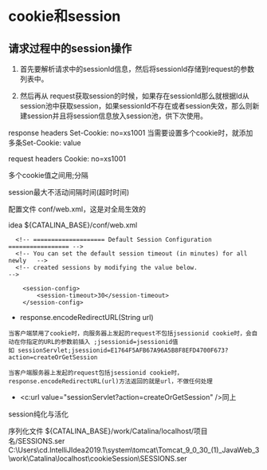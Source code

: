 cookie和session
==


## 请求过程中的session操作
1. 首先要解析请求中的sessionId信息，然后将sessionId存储到request的参数列表中。

2. 然后再从 request获取session的时候，如果存在sessionId那么就根据Id从session池中获取session，如果sessionId不存在或者session失效，那么则新建session并且将session信息放入session池，供下次使用。


response headers
Set-Cookie: no=xs1001
当需要设置多个cookie时，就添加多条Set-Cookie: value


request headers
Cookie: no=xs1001

多个cookie值之间用;分隔


session最大不活动间隔时间(超时时间)


配置文件 conf/web.xml，这是对全局生效的

idea
${CATALINA_BASE}/conf/web.xml
```text
  <!-- ==================== Default Session Configuration ================= -->
  <!-- You can set the default session timeout (in minutes) for all newly   -->
  <!-- created sessions by modifying the value below.                       -->

    <session-config>
        <session-timeout>30</session-timeout>
    </session-config>
```


* response.encodeRedirectURL(String url)
```text
当客户端禁用了cookie时，向服务器上发起的request不包括jsessionid cookie时，会自动在你指定的URL的参数前插入 ;jsessionid=jsessionid值
如 sessionServlet;jsessionid=E1764F5AFB67A96A5B8F8EFD4700F673?action=createOrGetSession

当客户端服务器上发起的request包括jsessionid cookie时，response.encodeRedirectURL(url)方法返回的就是url，不做任何处理 
```

* <c:url value="sessionServlet?action=createOrGetSession" />同上


session纯化与活化

序列化文件
${CATALINA_BASE}/work/Catalina/localhost/项目名/SESSIONS.ser
C:\Users\cd\.IntelliJIdea2019.1\system\tomcat\Tomcat_9_0_30_(1)_JavaWeb_3\work\Catalina\localhost\cookieSession\SESSIONS.ser
